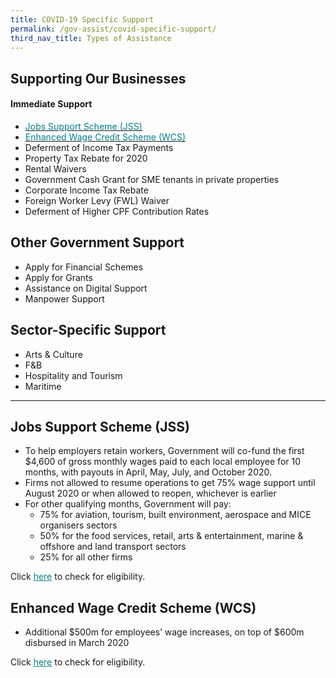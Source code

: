 ```yaml
---
title: COVID-19 Specific Support
permalink: /gov-assist/covid-specific-support/
third_nav_title: Types of Assistance
---
```


## Supporting Our Businesses

#### Immediate Support

* [<span style="color:#037e8a">Jobs Support Scheme (JSS)</span>](#jobs-support-scheme-jss)
* [<span style="color:#037e8a">Enhanced Wage Credit Scheme (WCS)</span>](#enhanced-wage-credit-scheme-wcs)
* Deferment of Income Tax Payments
* Property Tax Rebate for 2020
* Rental Waivers
* Government Cash Grant for SME tenants in private properties
* Corporate Income Tax Rebate
* Foreign Worker Levy (FWL) Waiver
* Deferment of Higher CPF Contribution Rates

## Other Government Support

* Apply for Financial Schemes
* Apply for Grants
* Assistance on Digital Support
* Manpower Support

## Sector-Specific Support

* Arts & Culture
* F&B
* Hospitality and Tourism
* Maritime

***

## Jobs Support Scheme (JSS)

* To help employers retain workers, Government will co-fund the first $4,600 of gross monthly wages paid to each local employee for 10 months, with payouts in April, May, July, and October 2020.
* Firms not allowed to resume operations to get 75% wage support until August 2020 or when allowed to reopen, whichever is earlier
* For other qualifying months, Government will pay:
  * 75% for aviation, tourism, built environment, aerospace and MICE organisers sectors
  * 50% for the food services, retail, arts & entertainment, marine & offshore and land transport sectors
  * 25% for all other firms

Click <a href="https://mytax.iras.gov.sg/ESVWeb/default.aspx?target=JSSEmployerEligibilitySearch" target="_blank" style="color:#037e8a">here</a> to check for eligibility.

## Enhanced Wage Credit Scheme (WCS)

* Additional $500m for employees’ wage increases, on top of $600m disbursed in March 2020

Click <a href="https://mytax.iras.gov.sg/ESVWeb/default.aspx?target=EmployerEligibilitySearch" target="_blank" style="color:#037e8a">here</a> to check for eligibility.
